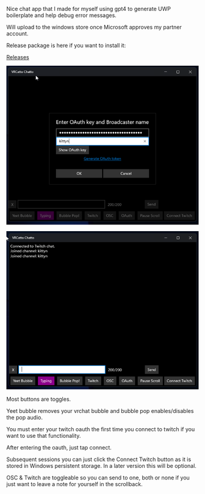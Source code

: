 Nice chat app that I made for myself using gpt4 to generate UWP boilerplate and help debug error messages.

Will upload to the windows store once Microsoft approves my partner account.

Release package is here if you want to install it:

[Releases](https://github.com/kittynXR/VRCattoChatto/releases)

![Picture of oauth dialogue.](oauthsetup.png)

![Picture of connected chat.](connected.png)

Most buttons are toggles.

Yeet bubble removes your vrchat bubble and bubble pop enables/disables the pop audio.  

You must enter your twitch oauth the first time you connect to twitch if you want to use that functionality.

After entering the oauth, just tap connect.

Subsequent sessions you can just click the Connect Twitch button as it is stored in Windows persistent storage.  In a later version this will be optional.

OSC & Twitch are toggleable so you can send to one, both or none if you just want to leave a note for yourself in the scrollback.

